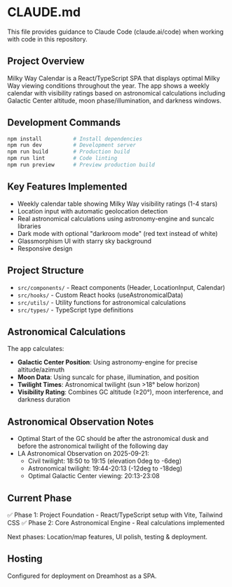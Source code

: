 # CLAUDE.md

This file provides guidance to Claude Code (claude.ai/code) when working with code in this repository.

## Project Overview

Milky Way Calendar is a React/TypeScript SPA that displays optimal Milky Way viewing conditions throughout the year. The app shows a weekly calendar with visibility ratings based on astronomical calculations including Galactic Center altitude, moon phase/illumination, and darkness windows.

## Development Commands

```bash
npm install          # Install dependencies
npm run dev          # Development server
npm run build        # Production build
npm run lint         # Code linting
npm run preview      # Preview production build
```

## Key Features Implemented

- Weekly calendar table showing Milky Way visibility ratings (1-4 stars)
- Location input with automatic geolocation detection
- Real astronomical calculations using astronomy-engine and suncalc libraries
- Dark mode with optional "darkroom mode" (red text instead of white)
- Glassmorphism UI with starry sky background
- Responsive design

## Project Structure

- `src/components/` - React components (Header, LocationInput, Calendar)
- `src/hooks/` - Custom React hooks (useAstronomicalData)
- `src/utils/` - Utility functions for astronomical calculations
- `src/types/` - TypeScript type definitions

## Astronomical Calculations

The app calculates:

- **Galactic Center Position**: Using astronomy-engine for precise altitude/azimuth
- **Moon Data**: Using suncalc for phase, illumination, and position
- **Twilight Times**: Astronomical twilight (sun >18° below horizon)
- **Visibility Rating**: Combines GC altitude (≥20°), moon interference, and darkness duration

## Astronomical Observation Notes

- Optimal Start of the GC should be after the astronomical dusk and before the astronomical twilight of the following day
- LA Astronomical Observation on 2025-09-21:
  - Civil twilight: 18:50 to 19:15 (elevation 0deg to -6deg)
  - Astronomical twilight: 19:44-20:13 (-12deg to -18deg)
  - Optimal Galactic Center viewing: 20:13-23:08

## Current Phase

✅ Phase 1: Project Foundation - React/TypeScript setup with Vite, Tailwind CSS
✅ Phase 2: Core Astronomical Engine - Real calculations implemented

Next phases: Location/map features, UI polish, testing & deployment.

## Hosting

Configured for deployment on Dreamhost as a SPA.